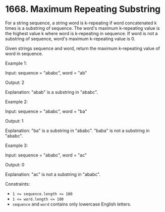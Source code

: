 # 1668. Maximum Repeating Substring

For a string sequence, a string word is k-repeating if word concatenated k times is a substring of sequence. The word's maximum k-repeating value is the highest value k where word is k-repeating in sequence. If word is not a substring of sequence, word's maximum k-repeating value is 0.

Given strings sequence and word, return the maximum k-repeating value of word in sequence.


Example 1:

Input: sequence = "ababc", word = "ab"

Output: 2

Explanation: "abab" is a substring in "ababc".

Example 2:

Input: sequence = "ababc", word = "ba"

Output: 1

Explanation: "ba" is a substring in "ababc". "baba" is not a substring in "ababc".

Example 3:

Input: sequence = "ababc", word = "ac"

Output: 0

Explanation: "ac" is not a substring in "ababc".



Constraints:

* `1 <= sequence.length <= 100`
* `1 <= word.length <= 100`
* `sequence` and `word` contains only lowercase English letters.

